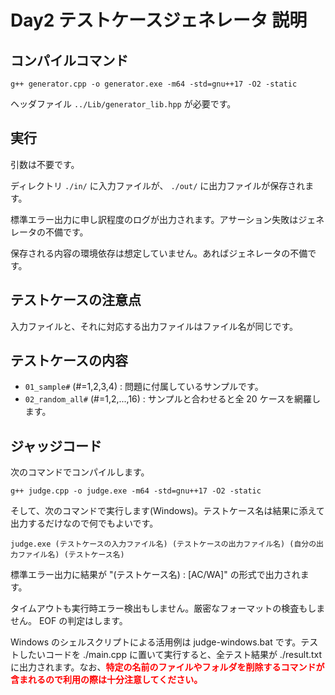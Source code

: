 # Day2 テストケースジェネレータ 説明


## コンパイルコマンド

```
g++ generator.cpp -o generator.exe -m64 -std=gnu++17 -O2 -static
```

ヘッダファイル `../Lib/generator_lib.hpp` が必要です。

## 実行

引数は不要です。

ディレクトリ `./in/` に入力ファイルが、 `./out/` に出力ファイルが保存されます。

標準エラー出力に申し訳程度のログが出力されます。アサーション失敗はジェネレータの不備です。

保存される内容の環境依存は想定していません。あればジェネレータの不備です。

## テストケースの注意点

入力ファイルと、それに対応する出力ファイルはファイル名が同じです。

## テストケースの内容

- `01_sample#` (#=1,2,3,4) : 問題に付属しているサンプルです。
- `02_random_all#` (#=1,2,...,16) : サンプルと合わせると全 20 ケースを網羅します。

## ジャッジコード

次のコマンドでコンパイルします。

```
g++ judge.cpp -o judge.exe -m64 -std=gnu++17 -O2 -static
```

そして、次のコマンドで実行します(Windows)。テストケース名は結果に添えて出力するだけなので何でもよいです。

```
judge.exe (テストケースの入力ファイル名) (テストケースの出力ファイル名) (自分の出力ファイル名) (テストケース名)
```

標準エラー出力に結果が "(テストケース名) : [AC/WA]" の形式で出力されます。

タイムアウトも実行時エラー検出もしません。厳密なフォーマットの検査もしません。 EOF の判定はします。

Windows のシェルスクリプトによる活用例は judge-windows.bat です。テストしたいコードを ./main.cpp に置いて実行すると、全テスト結果が ./result.txt に出力されます。なお、<font color="red">**特定の名前のファイルやフォルダを削除するコマンドが含まれるので利用の際は十分注意してください。**</font>

